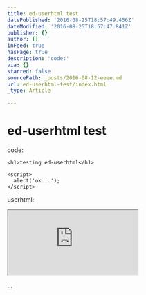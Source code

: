 ```yaml
---
title: ed-userhtml test
datePublished: '2016-08-25T18:57:49.456Z'
dateModified: '2016-08-25T18:57:47.841Z'
publisher: {}
author: []
inFeed: true
hasPage: true
description: 'code:'
via: {}
starred: false
sourcePath: _posts/2016-08-12-eeee.md
url: ed-userhtml-test/index.html
_type: Article

---
```

# ed-userhtml test

code:

    <h1>testing ed-userhtml</h1>
    
    <script>
      alert('ok...');
    </script>

userhtml:

<iframe src="https://the-grid.github.io/ed-userhtml/?g=eJyzyTC0K0ktLsnMS1dITdEtLU4tyijJzbHRB4pzAQCa9gno" style=""></iframe>

...